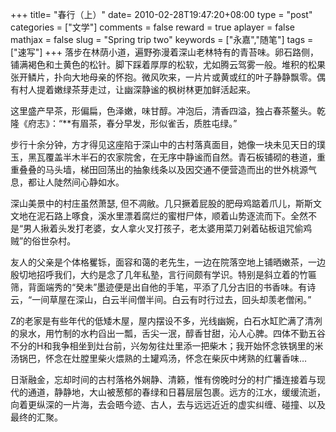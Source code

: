 +++
title= "春行（上）"
date= 2010-02-28T19:47:20+08:00
type = "post"
categories = ["文学"]
comments = false
reward = true
aplayer = false
mathjax = false
slug = "Spring trip two"
keywords = ["永嘉","随笔"]
tags = ["速写"]
+++
落步在林荫小道，遍野弥漫着深山老林特有的青苔味。卵石路侧，铺满褐色和土黄色的松针。脚下踩着厚厚的松软，尤如腾云驾雾一般。堆积的松果张开鳞片，扑向大地母亲的怀抱。微风吹来，一片片或黄或红的叶子静静飘零。偶有村人提着嫩绿茶芽走过，让幽深静谧的枫树林更加鲜活起来。

这里盛产早茶，形偏扁，色泽嫩，味甘醇。冲泡后，清香四溢，独占春茶鳌头。乾隆《府志》：“**有眉茶，春分早发，形似雀舌，质胜屯绿。”

步行十余分钟，方才得见这座陷于深山中的古村落真面目，她像一块未见天日的璞玉，黑瓦覆盖半木半石的农家院舍，在无序中静谧而自然。青石板铺砌的巷道，重重叠叠的马头墙，梯田回荡出的抽象线条以及因交通不便营造而出的世外桃源气息，都让人陡然间心静如水。
<!--more-->
深山美景中的村庄虽然萧瑟, 但不凋敝。几只撅着屁股的肥母鸡踮着爪儿，斯斯文文地在泥石路上啄食，溪水里漂着腐烂的蜜柑尸体，顺着山势逐流而下。全然不是“男人揪着头发打老婆，女人拿火叉打孩子，老太婆用菜刀剁着砧板诅咒偷鸡贼”的俗世杂村。

友人的父亲是个体格矍铄，面容和蔼的老先生，一边在院落空地上铺晒嫩茶，一边殷切地招呼我们，大约是念了几年私塾，言行间颇有学识。特别是斜立着的竹匾筛，背面端秀的“癸未”墨迹便是出自他的手笔，平添了几分古旧的书香味。有诗云，“一间草屋在深山，白云半间僧半间。白云有时行过去，回头却羡老僧闲。”

Z的老家是有些年代的低矮木屋，屋内摆设不多，光线幽婉，白石水缸贮满了清冽的泉水，用竹制的水杓舀出一瓢，舌尖一泯，醇香甘甜，沁人心脾。四体不勤五谷不分的H和我争相坐到灶台前，兴匆匆往灶里添一把柴木；我开始怀念铁锅里的米汤锅巴，怀念在灶膛里柴火煨熟的土罐鸡汤，怀念在柴灰中烤熟的红薯香味…

日渐融金，忘却时间的古村落格外娴静、清籁，惟有傍晚时分的村广播连接着与现代的通道，静静地，大山被葱郁的春绿和日暮层层包裹。远方的江水，缓缓流逝，向着更纵深的一片海，去会晤今迹、古人，去与远远近近的虚实纠缠、碰撞、以及最终的汇聚。